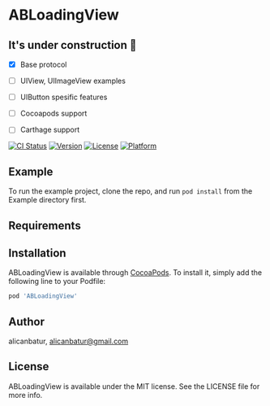# ABLoadingView

## It's under construction :construction:
- [x] Base protocol
- [ ] UIView, UIImageView examples
- [ ] UIButton spesific features
- [ ] Cocoapods support
- [ ] Carthage support


[![CI Status](http://img.shields.io/travis/alicanbatur/ABLoadingView.svg?style=flat)](https://travis-ci.org/alicanbatur/ABLoadingView)
[![Version](https://img.shields.io/cocoapods/v/ABLoadingView.svg?style=flat)](http://cocoapods.org/pods/ABLoadingView)
[![License](https://img.shields.io/cocoapods/l/ABLoadingView.svg?style=flat)](http://cocoapods.org/pods/ABLoadingView)
[![Platform](https://img.shields.io/cocoapods/p/ABLoadingView.svg?style=flat)](http://cocoapods.org/pods/ABLoadingView)

## Example

To run the example project, clone the repo, and run `pod install` from the Example directory first.

## Requirements

## Installation

ABLoadingView is available through [CocoaPods](http://cocoapods.org). To install
it, simply add the following line to your Podfile:

```ruby
pod 'ABLoadingView'
```

## Author

alicanbatur, alicanbatur@gmail.com

## License

ABLoadingView is available under the MIT license. See the LICENSE file for more info.
